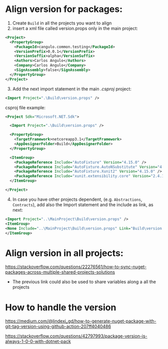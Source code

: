 # Align version for packages:

1. Create `Build` in all the projects you want to align
2. insert a xml file called version.props only in the main project:

```xml
<Project>
  <PropertyGroup>
    <PackageId>cangulo.common.testing</PackageId>
    <VersionPrefix>0.0.1</VersionPrefix>
    <VersionSuffix>alpha</VersionSuffix>
    <Authors>Carlos Angulo</Authors>
    <Company>Carlos Angulo</Company>
    <SignAssembly>false</SignAssembly>
  </PropertyGroup>
</Project>
```

3. Add the next import statement in the main _.csproj_ project:

```xml
<Import Project=".\Build\version.props" />
```

csproj file example:

```xml
<Project Sdk="Microsoft.NET.Sdk">

  <Import Project=".\Build\version.props" />

  <PropertyGroup>
    <TargetFramework>netcoreapp3.1</TargetFramework>
    <AppDesignerFolder>Build</AppDesignerFolder>
  </PropertyGroup>

  <ItemGroup>
    <PackageReference Include="AutoFixture" Version="4.15.0" />
    <PackageReference Include="AutoFixture.AutoNSubstitute" Version="4.15.0" />
    <PackageReference Include="AutoFixture.Xunit2" Version="4.15.0" />
    <PackageReference Include="xunit.extensibility.core" Version="2.4.1" />
  </ItemGroup>

</Project>

```

4. In case you have other projects dependent, (e.g. `Abstractions`, `Contracts`), add also the Import statement and the include as link, as next:

```xml
<Import Project="..\MainProject\Build\version.props" />
<ItemGroup>
<None Include="..\MainProject\Build\version.props" Link="Build\version.props">
</ItemGroup>
```

# Align version in all projects: 

https://stackoverflow.com/questions/22276561/how-to-sync-nuget-packages-across-multiple-shared-projects-solutions

* The previous link could also be used to share variables along a all the projects

# How to handle the version

https://medium.com/@lindexi_gd/how-to-generate-nuget-package-with-git-tag-version-using-github-action-207ff4040486

https://stackoverflow.com/questions/42797993/package-version-is-always-1-0-0-with-dotnet-pack